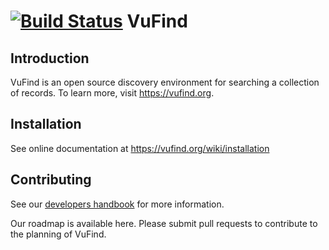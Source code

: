[![Build Status](https://travis-ci.org/vufind-org/vufind.svg?branch=master)](https://travis-ci.org/vufind-org/vufind)
VuFind
======

Introduction
------------
VuFind is an open source discovery environment for searching a collection of records.  To learn more, visit https://vufind.org.

Installation
------------
See online documentation at https://vufind.org/wiki/installation

Contributing
------------
See our [developers handbook](https://vufind.org/wiki/development) for more information.

Our roadmap is available here. Please submit pull requests to contribute to the planning of VuFind.
